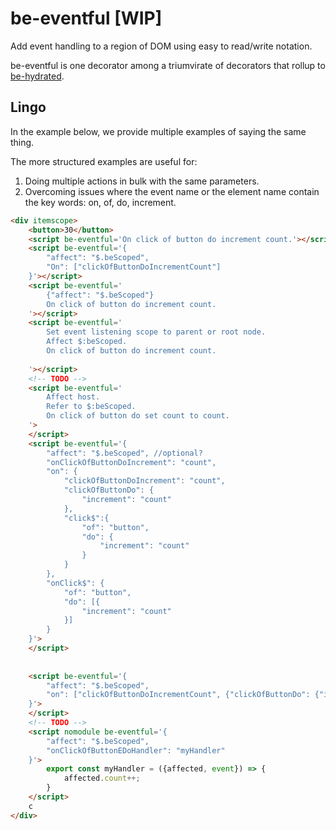 # be-eventful [WIP]

Add event handling to a region of DOM using easy to read/write notation.

be-eventful is one decorator among a triumvirate of decorators that rollup to [be-hydrated](https://github.com/bahrus/be-hydrated).

## Lingo

In the example below, we provide multiple examples of saying the same thing.

The more structured examples are useful for:

1.  Doing multiple actions in bulk with the same parameters.
2.  Overcoming issues where the event name or the element name contain the key words:  on, of, do, increment.

```html
<div itemscope>
    <button>30</button>
    <script be-eventful='On click of button do increment count.'></script>
    <script be-eventful='{
        "affect": "$.beScoped",
        "On": ["clickOfButtonDoIncrementCount"]
    }'></script>
    <script be-eventful='
        {"affect": "$.beScoped"}
        On click of button do increment count.
    '></script>
    <script be-eventful='
        Set event listening scope to parent or root node.
        Affect $:beScoped.
        On click of button do increment count.
        
    '></script>
    <!-- TODO -->
    <script be-eventful='
        Affect host.
        Refer to $:beScoped. 
        On click of button do set count to count. 
    '>
    </script>
    <script be-eventful='{
        "affect": "$.beScoped", //optional?
        "onClickOfButtonDoIncrement": "count",
        "on": {
            "clickOfButtonDoIncrement": "count",
            "clickOfButtonDo": {
                "increment": "count"
            },
            "click$":{
                "of": "button",
                "do": {
                    "increment": "count"
                }
            }
        },
        "onClick$": {
            "of": "button",
            "do": [{
                "increment": "count"
            }]
        }
    }'>
    </script>
    
    
    <script be-eventful='{
        "affect": "$.beScoped",
        "on": ["clickOfButtonDoIncrementCount", {"clickOfButtonDo": {"increment": "count"}}]
    }'>
    </script>
    <!-- TODO -->
    <script nomodule be-eventful='{
        "affect": "$.beScoped",
        "onClickOfButtonEDoHandler": "myHandler"
    }'>
        export const myHandler = ({affected, event}) => {
            affected.count++;
        }
    </script>
    c
</div>
```

